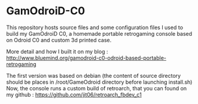 # GamOdroiD-C0
This repository hosts source files and some configuration files I used to build my GamOdroiD C0, a homemade portable retrogaming console based on Odroid C0 and custom 3d printed case.

More detail and how I built it on my blog : http://www.bluemind.org/gamodroid-c0-odroid-based-portable-retrogaming

The first version was based on debian (the content of source directory should be places in /root/GameOdroid directory before launching install.sh)
Now, the console runs a custom build of retroarch, that you can found on my github : https://github.com/jit06/retroarch_fbdev_c1
